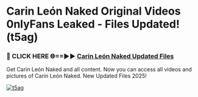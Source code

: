 # Carin León Naked Original Videos 0nlyFans Leaked - Files Updated! (t5ag)

<h3>🔴 CLICK HERE 🌐==►► <a href="https://tinyurl.com/up5wt9bj" rel="nofollow">Carin León Naked Updated Files</a></h3>

Get Carin León Naked and all content. Now you can access all videos and pictures of Carin León Naked. New Updated Files 2025!

[![t5ag](https://i.imgur.com/ABiUzMV.gif)](https://tinyurl.com/up5wt9bj)

